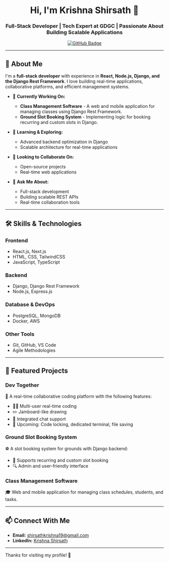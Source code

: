 <h1 align="center">Hi, I'm Krishna Shirsath 👋</h1>
<h3 align="center">Full-Stack Developer | Tech Expert at GDGC | Passionate About Building Scalable Applications</h3>

<p align="center">
  <a href="https://github.com/krishna-254">
    <img src="https://img.shields.io/github/followers/KrishnaShirsath?label=Follow&style=social" alt="GitHub Badge"/>
  </a>
</p>

---

## 🚀 About Me

I'm a **full-stack developer** with experience in **React, Node.js, Django, and the Django Rest Framework**. I love building real-time applications, collaborative platforms, and efficient management systems.

- 🔭 **Currently Working On:**  
  - **Class Management Software** - A web and mobile application for managing classes using Django Rest Framework.
  - **Ground Slot Booking System** - Implementing logic for booking recurring and custom slots in Django.

- 🌱 **Learning & Exploring:**  
  - Advanced backend optimization in Django  
  - Scalable architecture for real-time applications

- 👯 **Looking to Collaborate On:**  
  - Open-source projects  
  - Real-time web applications  

- 💬 **Ask Me About:**  
  - Full-stack development  
  - Building scalable REST APIs  
  - Real-time collaboration tools  

---

## 🛠️ Skills & Technologies

### **Frontend**
- React.js, Next.js
- HTML, CSS, TailwindCSS
- JavaScript, TypeScript  

### **Backend**
- Django, Django Rest Framework  
- Node.js, Express.js  

### **Database & DevOps**
- PostgreSQL, MongoDB  
- Docker, AWS  

### **Other Tools**
- Git, GitHub, VS Code  
- Agile Methodologies  

---

## 📌 Featured Projects

### **Dev Together**
🚀 A real-time collaborative coding platform with the following features:  
- 👨‍💻 Multi-user real-time coding  
- ✏️ Jamboard-like drawing  
- 💬 Integrated chat support  
- 🔐 Upcoming: Code locking, dedicated terminal, file saving  


### **Ground Slot Booking System**
⚽ A slot booking system for grounds with Django backend:  
- 📆 Supports recurring and custom slot booking  
- 🔍 Admin and user-friendly interface  

### **Class Management Software**
🎓 Web and mobile application for managing class schedules, students, and tasks.  

---

## 📫 Connect With Me  

- **Email:** [shirsathkrishna19@gmail.com](mailto:shirsathkrishna19@gmail.com)  
- **LinkedIn:** [Krishna Shirsath](https://www.linkedin.com/in/krishna-shirsath/)  

---

Thanks for visiting my profile! 🚀  
